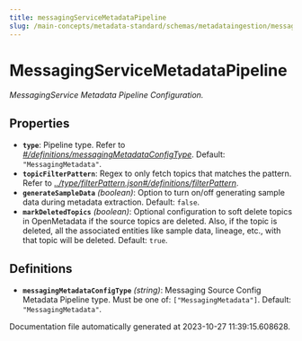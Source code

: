 ```yaml
---
title: messagingServiceMetadataPipeline
slug: /main-concepts/metadata-standard/schemas/metadataingestion/messagingservicemetadatapipeline
---
```


# MessagingServiceMetadataPipeline

*MessagingService Metadata Pipeline Configuration.*

## Properties

- **`type`**: Pipeline type. Refer to *[#/definitions/messagingMetadataConfigType](#definitions/messagingMetadataConfigType)*. Default: `"MessagingMetadata"`.
- **`topicFilterPattern`**: Regex to only fetch topics that matches the pattern. Refer to *[../type/filterPattern.json#/definitions/filterPattern](#/type/filterPattern.json#/definitions/filterPattern)*.
- **`generateSampleData`** *(boolean)*: Option to turn on/off generating sample data during metadata extraction. Default: `false`.
- **`markDeletedTopics`** *(boolean)*: Optional configuration to soft delete topics in OpenMetadata if the source topics are deleted. Also, if the topic is deleted, all the associated entities like sample data, lineage, etc., with that topic will be deleted. Default: `true`.
## Definitions

- <a id="definitions/messagingMetadataConfigType"></a>**`messagingMetadataConfigType`** *(string)*: Messaging Source Config Metadata Pipeline type. Must be one of: `["MessagingMetadata"]`. Default: `"MessagingMetadata"`.


Documentation file automatically generated at 2023-10-27 11:39:15.608628.
